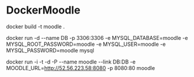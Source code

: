 # DockerMoodle

docker build -t moodle .

docker run -d --name DB -p 3306:3306 -e MYSQL_DATABASE=moodle -e MYSQL_ROOT_PASSWORD=moodle -e MYSQL_USER=moodle -e MYSQL_PASSWORD=moodle mysql

docker run -i -t -d -P --name moodle --link DB:DB -e MOODLE_URL=http://52.56.223.58:8080 -p 8080:80 moodle
